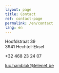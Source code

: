 ```yaml
---
layout: page
title: Contact
ref: contact-page
permalink: /en/contact
lang: en
---
```


Hoofdstraat 39  
3941 Hechtel-Eksel  

+32 468 23 24 07

[luc.hamblok@telenet.be](mailto:luc.hamblok@telenet.be)
